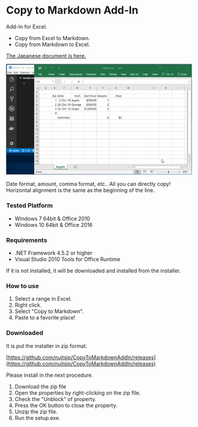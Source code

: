 # Copy to Markdown Add-In

Add-In for Excel.

* Copy from Excel to Markdown.
* Copy from Markdown to Excel.

[The Japanese document is here.](https://github.com/nuitsjp/CopyToMarkdownAddIn/blob/master/README-jp.md)

![screenshot](docs/images/screenshot.gif)  

Date format, amount, comma format, etc.. All you can directly copy!    
Horizontal alignment is the same as the beginning of the line.  

### Tested Platform  

* Windows 7 64bit & Office 2010  
* Windows 10 64bit & Office 2016


### Requirements  

* .NET Framework 4.5.2 or higher
* Visual Studio 2010 Tools for Office Runtime

If it is not installed, it will be downloaded and installed from the installer.  


### How to use  

1. Select a range in Excel. 
2. Right click. 
3. Select "Copy to Markdown". 
4. Paste to a favorite place!

### Downloaded  

It is put the installer in zip format.

[https://github.com/nuitsjp/CopyToMarkdownAddIn/releases](https://github.com/nuitsjp/CopyToMarkdownAddIn/releases)

Please install in the next procedure.

1. Download the zip file
2. Open the properties by right-clicking on the zip file.  
3. Check the "Unblock" of property.
4. Press the OK button to close the property.
5. Unzip the zip file.  
6. Run the setup.exe.
